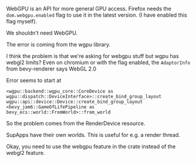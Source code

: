 

WebGPU is an API for more general GPU access. Firefox needs the
`dom.webgpu.enabled` flag to use it in the latest version. (I have enabled this
flag myself).

We shouldn't need WebGPU.

The error is coming from the wgpu library.

I think the problem is that we're asking for webgpu stuff but wgpu has
webgl2 limits? Even on chromium or with the flag enabled, the `AdaptorInfo` from
bevy-renderer says WebGL 2.0


Error seems to start at

```
<wgpu::backend::wgpu_core::CoreDevice as wgpu::dispatch::DeviceInterface>::create_bind_group_layout
wgpu::api::device::Device::create_bind_group_layout
<bevy_jam6::GameOfLifePipeline as bevy_ecs::world::FromWorld>::from_world
```

So the problem comes from the RenderDevice resource.

SupApps have their own worlds. This is useful for e.g. a render thread.


Okay, you need to use the webgpu feature in the crate instead of the webgl2 feature.
